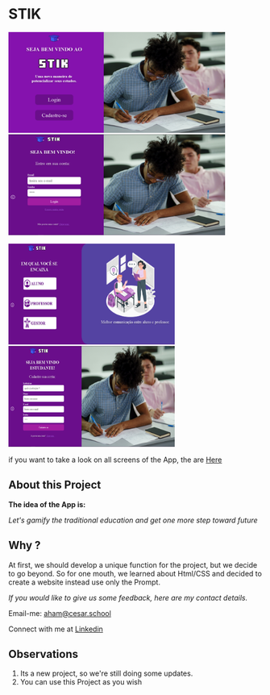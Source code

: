 # STIK

<p float="left">
  <img src="./assets/images/homepage.png" width="430" height="200" /> 
  <img src="./assets/images/loginpage.png" width="430" height="200" />
</p>
<p float="left">
  <img src="./assets/images/registerpage.png" width="330" height="200" /> 
  <img src="./assets/images/registerpage2.png" width="330" height="200" />
</p>

if you want to take a look on all screens of the App, the are [Here](https://www.figma.com/proto/wanIcTDh5GAJXAiSye6eI7/Projeto-1-Goon-Website-Stik?node-id=0%3A1)

## About this Project

**The idea of the App is:**

*Let's gamify the traditional education and get one more step toward future*

## Why ?

At first, we should develop a unique function for the project, but we decide to go beyond.
So for one mouth, we learned about Html/CSS 
and decided to create a website instead use only the Prompt.

*If you would like to give us some feedback, here are my contact details.*

Email-me: [aham@cesar.school](aham@cesar.school)

Connect with me at [Linkedin](https://www.linkedin.com/in/arthur-hendrich-b30885153/)


## Observations

1. Its a new project, so we're still doing some updates.
2. You can use this Project as you wish

